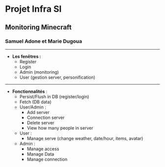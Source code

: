 # Projet Infra SI

## Monitoring Minecraft

### Samuel Adone et Marie Dugoua

---

- **Les fenêtres :**
  - Register
  - Login
  - Admin (monitoring)
  - User (gestion server, personification)

---

- **Fonctionnalités** :
  - Persist/Flush in DB (register/login)
  - Fetch (DB data)
  - User/Admin :
    - Add server
    - Connection server
    - Delete server
    - View how many people in server
  - User : 
    - Manage serve (change weather, date/hour, items, avatar)
  - Admin : 
    - Manage access
    - Manage Data
    - Manage connection